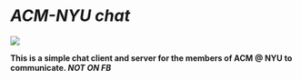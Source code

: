 # _ACM-NYU chat_
![](https://encrypted-tbn0.gstatic.com/images?q=tbn:ANd9GcQh5mbfcaBeoSUsW-BCwfLbJBzTo3NlWHfBuo42vifmuLq9eins)


**This is a simple chat client and server for the members of ACM @ NYU to communicate. _NOT ON FB_**
